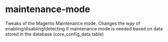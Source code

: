 # maintenance-mode

Tweaks of the Magento Maintenance mode. Changes the way of enabling/disabling/detecting if maintenance mode is needed based on data stored in the database (core_config_data table)
